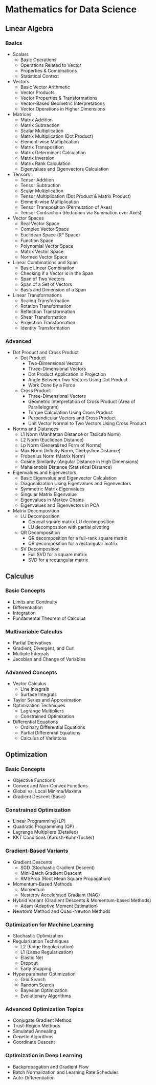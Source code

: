 # Mathematics for Data Science
## Linear Algebra
### Basics
- Scalars
  - Basic Operations
  - Operations Related to Vector
  - Properties & Combinations
  - Statistical Context
- Vectors
  - Basic Vector Arithmetic
  - Vector Products
  - Vector Properties & Transformations
  - Vector-Based Geometric Interpretations
  - Vector Operations in Higher Dimensions
- Matrices
  - Matrix Addition
  - Matrix Subtraction
  - Scalar Multiplication
  - Matrix Multiplication (Dot Product)
  - Element-wise Multiplication
  - Matrix Transposition
  - Matrix Determinant Calculation
  - Matrix Inversion
  - Matrix Rank Calculation
  - Eigenvalues and Eigenvectors Calculation
- Tensors
  - Tensor Addition
  - Tensor Subtraction
  - Scalar Multiplication
  - Tensor Multiplication (Dot Product & Matrix Product)
  - Element-wise Multiplication
  - Tensor Transposition (Permutation of Axes)
  - Tensor Contraction (Reduction via Summation over Axes)
- Vector Spaces
  - Real Vector Space
  - Complex Vector Space
  - Euclidean Space (ℝⁿ Space)
  - Function Space
  - Polynomial Vector Space
  - Matrix Vector Space
  - Normed Vector Space
- Linear Combinations and Span
  - Basic Linear Combination
  - Checking if a Vector is in the Span
  - Span of Two Vectors
  - Span of a Set of Vectors
  - Basis and Dimension of a Span
- Linear Transformations
  - Scaling Transformation
  - Rotation Transformation
  - Reflection Transformation
  - Shear Transformation
  - Projection Transformation
  - Identity Transformation
  
### Advanced
- Dot Product and Cross Product
  - Dot Product
    - Two-Dimensional Vectors
    - Three-Dimensional Vectors
    - Dot Product Application in Projection
    - Angle Between Two Vectors Using Dot Product
    - Work Done by a Force
  - Cross Product
    - Three-Dimensional Vectors
    - Geometric Interpretation of Cross Product (Area of Parallelogram)
    - Torque Calculation Using Cross Product
    - Perpendicular Vectors and Cross Product
    - Unit Vector Normal to Two Vectors Using Cross Product
- Norms and Distances
  - L1 Norm (Manhattan Distance or Taxicab Norm)
  - L2 Norm (Euclidean Distance)
  - Lp Norm (Generalized Form of Norms)
  - Max Norm (Infinity Norm, Chebyshev Distance)
  - Frobenius Norm (Matrix Norm)
  - Cosine Similarity (Angular Distance in High Dimensions)
  - Mahalanobis Distance (Statistical Distance)
- Eigenvalues and Eigenvectors
  - Basic Eigenvalue and Eigenvector Calculation
  - Diagonalization Using Eigenvalues and Eigenvectors
  - Symmetric Matrix Eigenvalues
  - Singular Matrix Eigenvalue
  - Eigenvalues in Markov Chains
  - Eigenvalues and Eigenvectors in PCA
- Matrix Decomposition
  - LU Decomposition
    - General square matrix LU decomposition
    - LU decomposition with partial pivoting
  - QR Decomposition
    - QR decomposition for a full-rank square matrix
    - QR decomposition for a rectangular matrix
  - SV Decomposition
    - Full SVD for a square matrix
    - SVD for a rectangular matrix
    
## Calculus
### Basic Concepts
- Limits and Continuity
- Differentiation
- Integration
- Fundamental Theorem of Calculus
  
### Multivariable Calculus
- Partial Derivatives
- Gradient, Divergent, and Curl
- Multiple Integrals
- Jacobian and Change of Variables
  
### Advanved Concepts
- Vector Calculus
  - Line Integrals
  - Surface Integrals
- Taylor Series and Approximation
- Optimization Techniques
  - Lagrange Multipliers
  - Constrained Optimization
- Differential Equations
  - Ordinary Differential Equations
  - Partial Differenrial Equations
  - Calculus of Variations

## Optimization
### Basic Concepts
- Objective Functions
- Convex and Non-Convex Functions
- Global vs. Local Minima/Maxima
- Gradient Descent (Basic)

### Constrained Optimization
- Linear Programming (LP)
- Quadratic Programming (QP)
- Lagrange Multipliers (Detailed)
- KKT Conditions (Karush-Kuhn-Tucker)

### Gradient-Based Variants
- Gradient Descents
  - SGD (Stochastic Gradient Descent)
  - Mini-Batch Gradient Descent
  - RMSProp (Root Mean Square Propagation)
- Momentum-Based Methods
  - Momentum
  - Nesterov Accelerated Gradient (NAG)
- Hybrid Variant (Gradient Descents & Momentum-based Methods)
  - Adam (Adaptive Moment Estimation)
- Newton’s Method and Quasi-Newton Methods

### Optimization for Machine Learning
- Stochastic Optimization
- Regularization Techniques
  - L2 (Ridge Regularization)
  - L1 (Lasso Regularization)
  - Elastic Net
  - Dropout
  - Early Stopping
- Hyperparameter Optimization
  - Grid Search
  - Random Search
  - Bayesian Optimization
  - Evolutionary Algorithms
    
### Advanced Optimization Topics
- Conjugate Gradient Method
- Trust-Region Methods
- Simulated Annealing
- Genetic Algorithms
- Coordinate Descent
  
### Optimization in Deep Learning
- Backpropagation and Gradient Flow
- Batch Normalization and Learning Rate Schedules
- Auto-Differentiation
